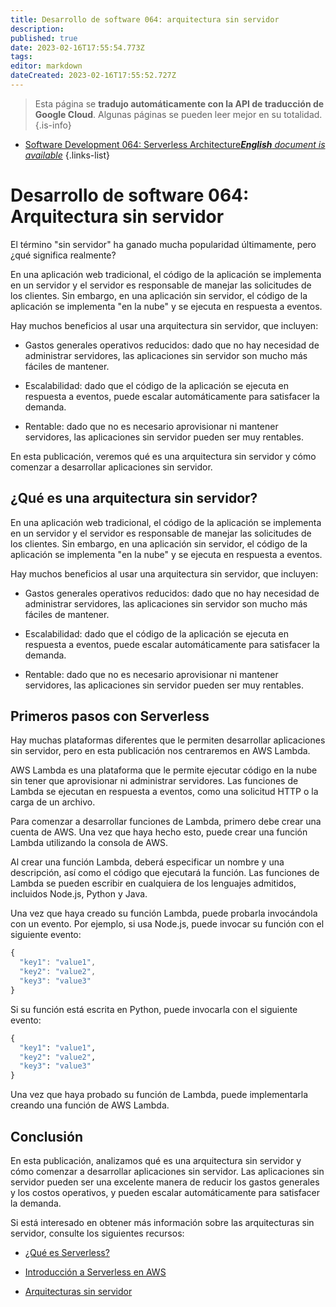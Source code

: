 ```yaml
---
title: Desarrollo de software 064: arquitectura sin servidor
description: 
published: true
date: 2023-02-16T17:55:54.773Z
tags: 
editor: markdown
dateCreated: 2023-02-16T17:55:52.727Z
---
```


> Esta página se **tradujo automáticamente con la API de traducción de Google Cloud**.
Algunas páginas se pueden leer mejor en su totalidad.{.is-info}



- [Software Development 064: Serverless Architecture***English** document is available*](/en/Knowledge-base/Software-Development/Learning/software-development-064-serverless-architecture)
{.links-list}


# Desarrollo de software 064: Arquitectura sin servidor

El término "sin servidor" ha ganado mucha popularidad últimamente, pero ¿qué significa realmente?

En una aplicación web tradicional, el código de la aplicación se implementa en un servidor y el servidor es responsable de manejar las solicitudes de los clientes. Sin embargo, en una aplicación sin servidor, el código de la aplicación se implementa "en la nube" y se ejecuta en respuesta a eventos.

Hay muchos beneficios al usar una arquitectura sin servidor, que incluyen:

- Gastos generales operativos reducidos: dado que no hay necesidad de administrar servidores, las aplicaciones sin servidor son mucho más fáciles de mantener.

- Escalabilidad: dado que el código de la aplicación se ejecuta en respuesta a eventos, puede escalar automáticamente para satisfacer la demanda.

- Rentable: dado que no es necesario aprovisionar ni mantener servidores, las aplicaciones sin servidor pueden ser muy rentables.

En esta publicación, veremos qué es una arquitectura sin servidor y cómo comenzar a desarrollar aplicaciones sin servidor.

## ¿Qué es una arquitectura sin servidor?

En una aplicación web tradicional, el código de la aplicación se implementa en un servidor y el servidor es responsable de manejar las solicitudes de los clientes. Sin embargo, en una aplicación sin servidor, el código de la aplicación se implementa "en la nube" y se ejecuta en respuesta a eventos.

Hay muchos beneficios al usar una arquitectura sin servidor, que incluyen:

- Gastos generales operativos reducidos: dado que no hay necesidad de administrar servidores, las aplicaciones sin servidor son mucho más fáciles de mantener.

- Escalabilidad: dado que el código de la aplicación se ejecuta en respuesta a eventos, puede escalar automáticamente para satisfacer la demanda.

- Rentable: dado que no es necesario aprovisionar ni mantener servidores, las aplicaciones sin servidor pueden ser muy rentables.

## Primeros pasos con Serverless

Hay muchas plataformas diferentes que le permiten desarrollar aplicaciones sin servidor, pero en esta publicación nos centraremos en AWS Lambda.

AWS Lambda es una plataforma que le permite ejecutar código en la nube sin tener que aprovisionar ni administrar servidores. Las funciones de Lambda se ejecutan en respuesta a eventos, como una solicitud HTTP o la carga de un archivo.

Para comenzar a desarrollar funciones de Lambda, primero debe crear una cuenta de AWS. Una vez que haya hecho esto, puede crear una función Lambda utilizando la consola de AWS.

Al crear una función Lambda, deberá especificar un nombre y una descripción, así como el código que ejecutará la función. Las funciones de Lambda se pueden escribir en cualquiera de los lenguajes admitidos, incluidos Node.js, Python y Java.

Una vez que haya creado su función Lambda, puede probarla invocándola con un evento. Por ejemplo, si usa Node.js, puede invocar su función con el siguiente evento:

```javascript
{
  "key1": "value1",
  "key2": "value2",
  "key3": "value3"
}
```

Si su función está escrita en Python, puede invocarla con el siguiente evento:

```python
{
  "key1": "value1",
  "key2": "value2",
  "key3": "value3"
}
```

Una vez que haya probado su función de Lambda, puede implementarla creando una función de AWS Lambda.

## Conclusión

En esta publicación, analizamos qué es una arquitectura sin servidor y cómo comenzar a desarrollar aplicaciones sin servidor. Las aplicaciones sin servidor pueden ser una excelente manera de reducir los gastos generales y los costos operativos, y pueden escalar automáticamente para satisfacer la demanda.

Si está interesado en obtener más información sobre las arquitecturas sin servidor, consulte los siguientes recursos:

- [¿Qué es Serverless?](https://serverless.com/learn/what-is-serverless/)

- [Introducción a Serverless en AWS](https://aws.amazon.com/getting-started/projects/build-serverless-applications/)

- [Arquitecturas sin servidor](https://martinfowler.com/articles/serverless.html)
